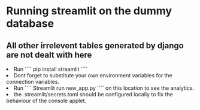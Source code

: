 # Running streamlit on the dummy database
## All other irrelevent tables generated by django are not dealt with here
<li> Run ```` pip install streamlit ````
<li> Dont forget to substitute your own environment variables for the connection variables.
<li>Run ```` Streamlit run new_app.py ```` on this location to see the analytics.
<li> the .streamlit/secrets.toml should be configured locally to fix the behaviour of the console applet.
